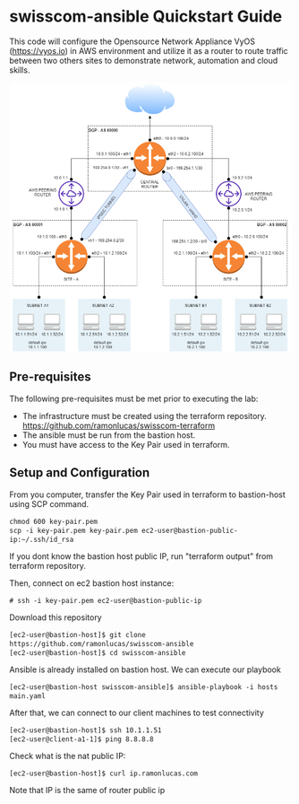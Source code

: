 swisscom-ansible Quickstart Guide
============================================================

This code will configure the Opensource Network Appliance VyOS (https://vyos.io) in
AWS environment and utilize it as a router to route traffic between two others sites
to demonstrate network, automation and cloud skills.

![Vyos topology](swisscom-vyos.png?raw=true "Vyos topology")

Pre-requisites
--------------

The following pre-requisites must be met prior to executing the lab:

  - The infrastructure must be created using the terraform repository. https://github.com/ramonlucas/swisscom-terraform
  - The ansible must be run from the bastion host.
  - You must have access to the Key Pair used in terraform.

Setup and Configuration
-----------------------

From you computer, transfer the Key Pair used in terraform to bastion-host using SCP command.

    chmod 600 key-pair.pem
    scp -i key-pair.pem key-pair.pem ec2-user@bastion-public-ip:~/.ssh/id_rsa

If you dont know the bastion host public IP, run "terraform output" from terraform repository.

Then, connect on ec2 bastion host instance:

    # ssh -i key-pair.pem ec2-user@bastion-public-ip

Download this repository

    [ec2-user@bastion-host]$ git clone https://github.com/ramonlucas/swisscom-ansible
    [ec2-user@bastion-host]$ cd swisscom-ansible

Ansible is already installed on bastion host. We can execute our playbook

    [ec2-user@bastion-host swisscom-ansible]$ ansible-playbook -i hosts main.yaml

After that, we can connect to our client machines to test connectivity

    [ec2-user@bastion-host]$ ssh 10.1.1.51
    [ec2-user@client-a1-1]$ ping 8.8.8.8

Check what is the nat public IP:

    [ec2-user@bastion-host]$ curl ip.ramonlucas.com

Note that IP is the same of router public ip